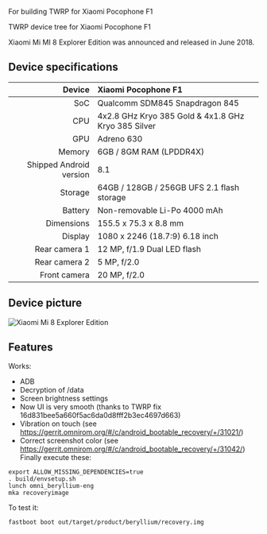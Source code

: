 For building TWRP for Xiaomi Pocophone F1

TWRP device tree for Xiaomi Pocophone F1





Xiaomi Mi MI 8 Explorer Edition was announced and released in June 2018.

## Device specifications

| Device        | Xiaomi Pocophone F1                                 |
| -----------:  | :--------------------------------------------- |
| SoC           | Qualcomm SDM845 Snapdragon 845                 |
| CPU           | 4x2.8 GHz Kryo 385 Gold & 4x1.8 GHz Kryo 385 Silver           |
| GPU           | Adreno 630                                     |
| Memory        | 6GB / 8GM RAM (LPDDR4X)                        |
| Shipped Android version | 8.1                                  |
| Storage       | 64GB / 128GB / 256GB UFS 2.1 flash storage     |
| Battery       | Non-removable Li-Po 4000 mAh                   |
| Dimensions    | 155.5 x 75.3 x 8.8 mm                          |
| Display       | 1080 x 2246 (18.7:9) 6.18 inch                 |
| Rear camera 1 | 12 MP, f/1.9 Dual LED flash                    |
| Rear camera 2 | 5 MP, f/2.0                                    |
| Front camera  | 20 MP, f/2.0                                    |

## Device picture

![Xiaomi Mi 8 Explorer Edition ](https://vistanews.ru/uploads/posts/2018-08/1533623393_xiaomi-pocophone-f1-52-1.jpg)

## Features

Works:

- ADB
- Decryption of /data
- Screen brightness settings
- Now UI is very smooth (thanks to TWRP fix 16d831bee5a660f5ac6da0d8fff2b3ec4697d663)
- Vibration on touch (see https://gerrit.omnirom.org/#/c/android_bootable_recovery/+/31021/)
- Correct screenshot color (see https://gerrit.omnirom.org/#/c/android_bootable_recovery/+/31042/)
Finally execute these:

```
export ALLOW_MISSING_DEPENDENCIES=true
. build/envsetup.sh
lunch omni_beryllium-eng 
mka recoveryimage
```

To test it:

```
fastboot boot out/target/product/beryllium/recovery.img